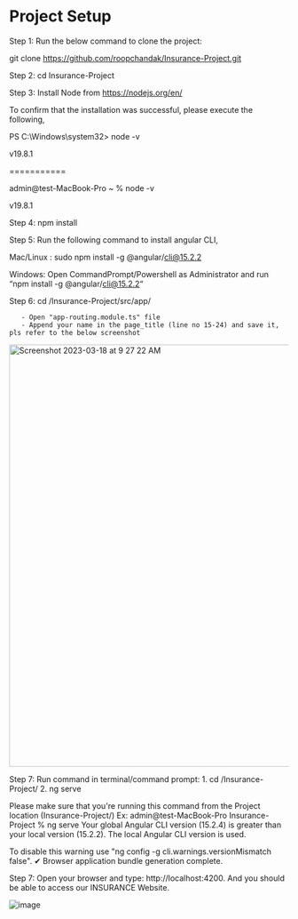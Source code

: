 # Project Setup


Step 1: Run the below command to clone the project: 

git clone https://github.com/roopchandak/Insurance-Project.git 


Step 2: cd Insurance-Project


Step 3: Install Node from https://nodejs.org/en/

To confirm that the installation was successful, please execute the following,

PS C:\Windows\system32> node -v

v19.8.1

===========

admin@test-MacBook-Pro ~ % node -v

v19.8.1


Step 4: npm install


Step 5: Run the following command to install angular CLI,

Mac/Linux : 
  sudo npm install -g @angular/cli@15.2.2  

Windows: 
  Open CommandPrompt/Powershell as Administrator and run “npm install -g @angular/cli@15.2.2“
  
  
Step 6: cd <ProjectLocation>/Insurance-Project/src/app/

       - Open "app-routing.module.ts" file
       - Append your name in the page_title (line no 15-24) and save it, pls refer to the below screenshot
       
<img width="760" alt="Screenshot 2023-03-18 at 9 27 22 AM" src="https://user-images.githubusercontent.com/20028970/226083763-a4066c69-ec61-49ed-b473-151641c195f0.png">


Step 7: Run command in terminal/command prompt: 
           1. cd <ProjectLocation>/Insurance-Project/
           2. ng serve 

Please make sure that you're running this command from the Project location (Insurance-Project/)
Ex:
admin@test-MacBook-Pro Insurance-Project % ng serve
Your global Angular CLI version (15.2.4) is greater than your local version (15.2.2). The local Angular CLI version is used.

To disable this warning use "ng config -g cli.warnings.versionMismatch false".
✔ Browser application bundle generation complete.


Step 7: Open your browser and type: http://localhost:4200. And you should be able to access our INSURANCE Website.
  
![image](https://user-images.githubusercontent.com/20028970/226084098-9cd6b5ad-a4dd-42ae-b913-f80f27550434.png)


